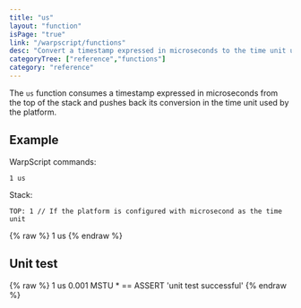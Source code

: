 ```yaml
---
title: "us"
layout: "function"
isPage: "true"
link: "/warpscript/functions"
desc: "Convert a timestamp expressed in microseconds to the time unit used by the platform"
categoryTree: ["reference","functions"]
category: "reference"
---
```

 

The `us` function consumes a timestamp expressed in microseconds from the top of the stack and pushes back its conversion in the time unit used by the platform.

## Example ##

WarpScript commands:

    1 us

Stack: 

    TOP: 1 // If the platform is configured with microsecond as the time unit


{% raw %}
<warp10-warpscript-widget backend="{{backend}}"  exec-endpoint="{{execEndpoint}}">1 us
</warp10-warpscript-widget>
{% endraw %}    


## Unit test ##

{% raw %}
<warp10-warpscript-widget backend="{{backend}}"  exec-endpoint="{{execEndpoint}}">1 us
0.001 MSTU * == ASSERT
'unit test successful'
</warp10-warpscript-widget>
{% endraw %}        
